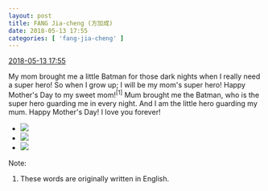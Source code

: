 ```yaml
---
layout: post
title: FANG Jia-cheng (方加成)
date: 2018-05-13 17:55
categories: [ 'fang-jia-cheng' ]
---
```


<div class="weibo-info">
  <a href="https://weibo.com/6505661195/GgtIhpPNY">2018-05-13 17:55</a>
</div>

My mom brought me a little Batman for those dark nights when I really need a super hero! So when I grow up; I will be my mom's super hero! Happy Mother's Day to my sweet mom!<sup>[1]</sup> Mum brought me the Batman, who is the super hero guarding me in every night. And I am the little hero guarding my mum. Happy Mother's Day! I love you forever!

<!-- more -->

<ul class="weibo-pic-list-1">
  <li class="weibo-pic">
    <a href="https://wx3.sinaimg.cn/mw690/0076h5Fhgy1fr9v0ld3s0j30qo0zk43v.jpg"><img src="https://wx3.sinaimg.cn/thumb150/0076h5Fhgy1fr9v0ld3s0j30qo0zk43v.jpg"/></a>
  </li>
  <li class="weibo-pic">
    <a href="https://wx3.sinaimg.cn/mw690/0076h5Fhgy1fr9v0kbwv9j30qo0zkn39.jpg"><img src="https://wx3.sinaimg.cn/thumb150/0076h5Fhgy1fr9v0kbwv9j30qo0zkn39.jpg"/></a>
  </li>
  <li class="weibo-pic">
    <a href="https://wx2.sinaimg.cn/mw690/0076h5Fhgy1fr9v0mbck8j30qo0zkn23.jpg"><img src="https://wx2.sinaimg.cn/thumb150/0076h5Fhgy1fr9v0mbck8j30qo0zkn23.jpg"/></a>
  </li>
</ul>

Note:
1. These words are originally written in English.
